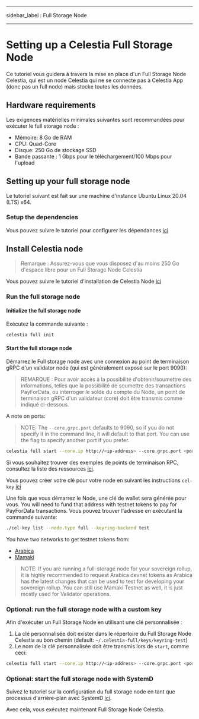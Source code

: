- - -
sidebar_label : Full Storage Node
- - -

# Setting up a Celestia Full Storage Node

Ce tutoriel vous guidera à travers la mise en place d'un Full Storage Node Celestia, qui est un node Celestia qui ne se connecte pas à Celestia App (donc pas un full node) mais stocke toutes les données.

## Hardware requirements

Les exigences matérielles minimales suivantes sont recommandées pour exécuter le full storage node :

* Mémoire: 8 Go de RAM
* CPU: Quad-Core
* Disque: 250 Go de stockage SSD
* Bande passante : 1 Gbps pour le téléchargement/100 Mbps pour l'upload

## Setting up your full storage node

Le tutoriel suivant est fait sur une machine d'instance Ubuntu Linux 20.04 (LTS) x64.

### Setup the dependencies

Vous pouvez suivre le tutoriel pour configurer les dépendances [ici](../developers/environment.md)

## Install Celestia node

> Remarque : Assurez-vous que vous disposez d'au moins 250 Go d'espace libre pour un Full Storage Node Celestia

Vous pouvez suivre le tutoriel d'installation de Celestia Node [ici](../developers/celestia-node.md)

### Run the full storage node

#### Initialize the full storage node

Exécutez la commande suivante :

```sh
celestia full init
```

#### Start the full storage node

Démarrez le Full storage node avec une connexion au point de terminaison gRPC d'un validator node (qui est généralement exposé sur le port 9090):

> REMARQUE : Pour avoir accès à la possibilité d'obtenir/soumettre des informations, telles que la possibilité de soumettre des transactions PayForData, ou interroger le solde du compte du Node, un point de terminaison gRPC d'un validateur (core) doit être transmis comme indiqué ci-dessous.

A note on ports:

> NOTE: The `--core.grpc.port` defaults to 9090, so if you do not specify it in the command line, it will default to that port. You can use the flag to specify another port if you prefer.

<!-- markdownlint-disable MD013 -->
```sh
celestia full start --core.ip http://<ip-address> --core.grpc.port <port>
```
<!-- markdownlint-enable MD013 -->

Si vous souhaitez trouver des exemples de points de terminaison RPC, consultez la liste des ressources [ici](./mamaki-testnet.md#rpc-endpoints).

Vous pouvez créer votre clé pour votre node en suivant les instructions `cel-key` [ici](./keys.md)

Une fois que vous démarrez le Node, une clé de wallet sera générée pour vous. You will need to fund that address with testnet tokens to pay for PayForData transactions. Vous pouvez trouver l'adresse en exécutant la commande suivante:

```sh
./cel-key list --node.type full --keyring-backend test
```

You have two networks to get testnet tokens from:

* [Arabica](./arabica-devnet.md#arabica-devnet-faucet)
* [Mamaki](./mamaki-testnet.md#mamaki-testnet-faucet)

> NOTE: If you are running a full-storage node for your sovereign rollup, it is highly recommended to request Arabica devnet tokens as Arabica has the latest changes that can be used to test for developing your sovereign rollup. You can still use Mamaki Testnet as well, it is just mostly used for Validator operations.

### Optional: run the full storage node with a custom key

Afin d'exécuter un Full Storage Node en utilisant une clé personnalisée :

1. La clé personnalisée doit exister dans le répertoire du Full Storage Node Celestia au bon chemin (default: `~/.celestia-full/keys/keyring-test`)
2. Le nom de la clé personnalisée doit être transmis lors de `start`, comme ceci:

<!-- markdownlint-disable MD013 -->
```sh
celestia full start --core.ip http://<ip-address> --core.grpc.port <port> --keyring.accname <name-of-custom-key>
```
<!-- markdownlint-enable MD013 -->

### Optional: start the full storage node with SystemD

Suivez le tutoriel sur la configuration du full storage node en tant que processus d'arrière-plan avec SystemD [ici](./systemd.md#celestia-full-storage-node).

Avec cela, vous exécutez maintenant Full Storage Node Celestia.
